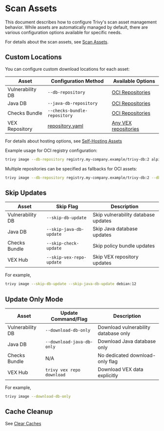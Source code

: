 # Scan Assets

This document describes how to configure Trivy's scan asset management behavior.
While assets are automatically managed by default, there are various configuration options available for specific needs.

For details about the scan assets, see [Scan Assets](../scan-asset/index.md).

## Custom Locations

You can configure custom download locations for each asset:

| Asset            | Configuration Method         | Available Options                                                 |
|------------------|------------------------------|-------------------------------------------------------------------|
| Vulnerability DB | `--db-repository`            | [OCI Repositories](../scan-asset/index.md#vulnerability-database) |
| Java DB          | `--java-db-repository`       | [OCI Repositories](../scan-asset/index.md#java-index-database)    |
| Checks Bundle    | `--checks-bundle-repository` | [OCI Repositories](../scan-asset/index.md#checks-bundle)          |
| VEX Repository   | [repository.yaml][vex-repo]  | [Any VEX repositories][vex-repo]                                  |

For details about hosting options, see [Self-Hosting Assets](../scan-asset/self-hosting.md)

Example usage for OCI registry configuration:

``` bash
trivy image --db-repository registry.my-company.example/trivy-db:2 alpine:3.15
```

Multiple repositories can be specified as fallbacks for OCI assets:

```bash
trivy image --db-repository registry.my-company.example/trivy-db:2 --db-repository ghcr.io/aquasecurity/trivy-db:2 alpine:3.15
```

## Skip Updates

| Asset            | Skip Flag                | Description                         |
|------------------|--------------------------|-------------------------------------|
| Vulnerability DB | `--skip-db-update`       | Skip vulnerability database updates |
| Java DB          | `--skip-java-db-update`  | Skip Java database updates          |
| Checks Bundle    | `--skip-check-update`    | Skip policy bundle updates          |
| VEX Hub          | `--skip-vex-repo-update` | Skip VEX repository updates         |

For example,

```bash
trivy image --skip-db-update --skip-java-db-update debian:12
```

## Update Only Mode

| Asset            | Update Command/Flag       | Description                          |
|------------------|---------------------------|--------------------------------------|
| Vulnerability DB | `--download-db-only`      | Download vulnerability database only |
| Java DB          | `--download-java-db-only` | Download Java database only          |
| Checks Bundle    | N/A                       | No dedicated download-only flag      |
| VEX Hub          | `trivy vex repo download` | Download VEX data explicitly         |

For example,

```bash
trivy image --download-db-only
```

## Cache Cleanup
See [Clear Caches](./cache.md#clear-caches)

[vex-repo]: ../supply-chain/vex/repo.md
